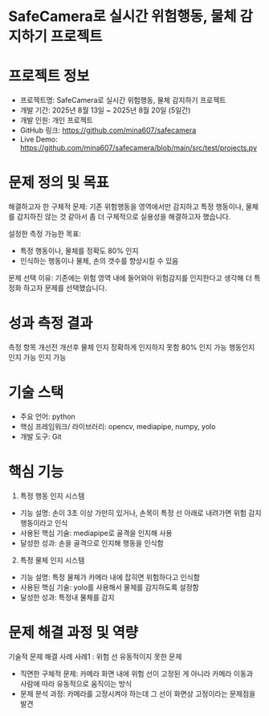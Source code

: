 SafeCamera로 실시간 위험행동, 물체 감지하기 프로젝트
================================================
# 프로젝트 정보
- 프로젝트명: SafeCamera로 실시간 위험행동, 물체 감지하기 프로젝트
- 개발 기간: 2025년 8월 13일 ~ 2025년 8월 20일 (5일간)
- 개발 인원: 개인 프로젝트
- GitHub 링크: https://github.com/mina607/safecamera
- Live Demo: https://github.com/mina607/safecamera/blob/main/src/test/projects.py

# 문제 정의 및 목표
해결하고자 한 구체적 문제: 기존 위험행동을 영역에서만 감지하고 특정 행동이나, 물체를 감지하진 않는 것 같아서 좀 더 구체적으로 실용성을 해결하고자 했습니다.

설정한 측정 가능한 목표:
- 특정 행동이나, 물체를 정확도 80% 인지
- 인식하는 행동이나 물체, 손의 갯수를 향상시킬 수 있음

문제 선택 이유: 기존에는 위험 영역 내에 들어와야 위험감지를 인지한다고 생각해 더 특정화 하고자 문제를 선택했습니다.

# 성과 측정 결과
측정 항목         개선전                   개선후
물체 인지    장확하게 인지하지 못함          80% 인지 가능
행동인지         인지 가능                인지 가능

# 기술 스택
- 주요 언어: python
- 핵심 프레임워크/ 라이브러리: opencv, mediapipe, numpy, yolo
- 개발 도구: Git

# 핵심 기능
1. 특정 행동 인지 시스템
- 기능 설명: 손이 3초 이상 가만히 있거나, 손목이 특정 선 아래로 내려가면 위험 감지 행동이라고 인식
- 사용된 핵심 기술: mediapipe로 골격을 인지해 사용
- 달성한 성과: 손을 골격으로 인지해 행동을 인식함

2. 특정 물체 인지 시스템
- 기능 설명: 특정 물체가 카메라 내에 잡히면 위험하다고 인식함
- 사용된 핵심 기술: yolo를 사용해서 물체를 감지하도록 설정함
- 달성한 성과: 특정내 물체를 감지

문제 해결 과정 및 역량
============================
기술적 문제 해결 사례
사례1 : 위험 선 유동적이지 못한 문제

- 직면한 구체적 문제: 카메라 화면 내에 위험 선이 고정된 게 아니라 카메라 이동과 사람에 따라 유동적으로 움직이는 방식
- 문제 분석 과정: 카메라를 고정시켜야 하는데 그 선이 화면상 고정이라는 문제점을 발견